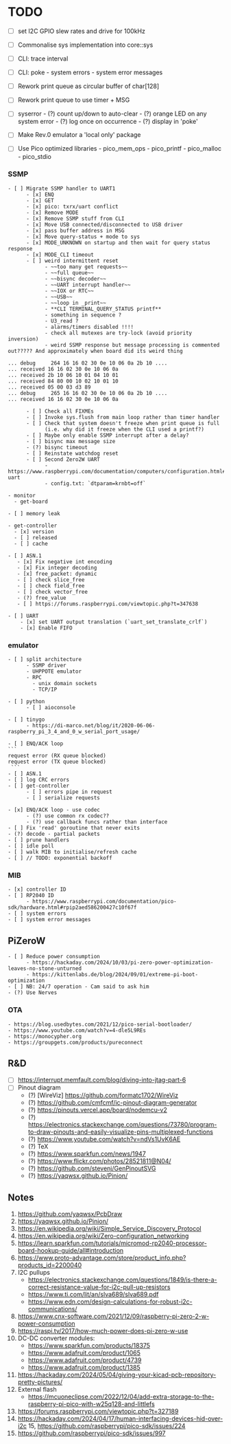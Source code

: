# TODO

- [ ] set I2C GPIO slew rates and drive for 100kHz
- [ ] Commonalise sys implementation into core::sys

- [ ] CLI: trace interval
- [ ] CLI: poke
      - system errors
      - system error messages
- [ ] Rework print queue as circular buffer of char[128]
- [ ] Rework print queue to use timer + MSG
- [ ] syserror
      - (?) count up/down to auto-clear
      - (?) orange LED on any system error 
      - (?) log once on occurrence
      - (?) display in 'poke'

- [ ] Make Rev.0 emulator a 'local only' package
- [ ] Use Pico optimized libraries
      - pico_mem_ops
      - pico_printf
      - pico_malloc
      - pico_stdio

### SSMP
    - [ ] Migrate SSMP handler to UART1
          - [x] ENQ
          - [x] GET
          - [x] pico: txrx/uart conflict
          - [x] Remove MODE
          - [x] Remove SSMP stuff from CLI
          - [x] Move USB connected/disconnected to USB driver
          - [x] pass buffer address in MSG
          - [x] Move query-status + mode to sys
          - [x] MODE_UNKNOWN on startup and then wait for query status response
          - [x] MODE_CLI timeout
          - [ ] weird intermittent reset
                - ~~too many get requests~~
                - ~~full queue~~
                - ~~bisync decoder~~
                - ~~UART interrupt handler~~
                - ~~IOX or RTC~~
                - ~~USB~~
                - ~~loop in _print~~
                - **CLI TERMINAL_QUERY_STATUS printf**
                - something in sequence ? 
                - U3_read ?
                - alarms/timers disabled !!!!
                - check all mutexes are try-lock (avoid priority inversion) 
                - weird SSMP response but message processing is commented out????? And approximately when board did its weird thing
```
... debug     264 16 16 02 30 0e 10 06 0a 2b 10 ....
... received 16 16 02 30 0e 10 06 0a
... received 2b 10 06 10 01 04 10 01
... received 84 80 00 10 02 10 01 10
... received 05 00 03 d3 89
... debug     265 16 16 02 30 0e 10 06 0a 2b 10 ....
... received 16 16 02 30 0e 10 06 0a
```

          - [ ] Check all FIXMEs
          - [ ] Invoke sys.flush from main loop rather than timer handler
          - [ ] Check that system doesn't freeze when print queue is full 
                (i.e. why did it freeze when the CLI used a printf?)
          - [ ] Maybe only enable SSMP interrupt after a delay? 
          - [ ] bisync max message size
          - (?) bisync timeout
          - [ ] Reinstate watchdog reset
          - [ ] Second Zero2W UART
                - https://www.raspberrypi.com/documentation/computers/configuration.html#secondary-uart
                - config.txt: `dtparam=krnbt=off`

    - monitor
      - get-board

    - [ ] memory leak

    - get-controller
      - [x] version
      - [ ] released
      - [ ] cache

    - [ ] ASN.1
       - [x] Fix negative int encoding
       - [x] Fix integer decoding
       - [x] free_packet: dynamic
       - [ ] check slice_free
       - [ ] check field_free
       - [ ] check vector_free
       - (?) free_value
       - [ ] https://forums.raspberrypi.com/viewtopic.php?t=347638 
    
    - [ ] UART
        - [x] set UART output translation (`uart_set_translate_crlf`)
        - [x] Enable FIFO

### emulator
    - [ ] split architecture
          - SSMP driver
          - UHPPOTE emulator
          - RPC
            - unix domain sockets
            - TCP/IP

    - [ ] python
          - [ ] aioconsole

    - [ ] tinygo
          - https://di-marco.net/blog/it/2020-06-06-raspberry_pi_3_4_and_0_w_serial_port_usage/

    - [ ] ENQ/ACK loop
    ```
    request error (RX queue blocked)
    request error (TX queue blocked)
     ```
    - [ ] ASN.1
    - [ ] log CRC errors
    - [ ] get-controller
          - [ ] errors pipe in request
          - [ ] serialize requests

    - [x] ENQ/ACK loop - use codec
          - (?) use common rx codec??
          - (?) use callback funcs rather than interface
    - [ ] Fix 'read' goroutine that never exits
    - (?) decode - partial packets
    - [ ] prune handlers
    - [ ] idle poll
    - [ ] walk MIB to initialise/refresh cache
    - [ ] // TODO: exponential backoff

### MIB
    - [x] controller ID
    - [ ] RP2040 ID
          - https://www.raspberrypi.com/documentation/pico-sdk/hardware.html#rpip2aed586200427c10f67f
    - [ ] system errors
    - [ ] system error messages

## PiZeroW
    - [ ] Reduce power consumption
          - https://hackaday.com/2024/10/03/pi-zero-power-optimization-leaves-no-stone-unturned
          - https://kittenlabs.de/blog/2024/09/01/extreme-pi-boot-optimization
    - [ ] NB: 24/7 operation - Cam said to ask him
    - (?) Use Nerves

### OTA
    - https://blog.usedbytes.com/2021/12/pico-serial-bootloader/
    - https://www.youtube.com/watch?v=4-dle5L9REs
    - https://monocypher.org
    - https://groupgets.com/products/pureconnect

## R&D
- [ ] https://interrupt.memfault.com/blog/diving-into-jtag-part-6
- [ ] Pinout diagram
     - (?) [WireViz] https://github.com/formatc1702/WireViz
     - (?) https://github.com/cmfcmf/ic-pinout-diagram-generator
     - (?) https://pinouts.vercel.app/board/nodemcu-v2
     - (?) https://electronics.stackexchange.com/questions/73780/program-to-draw-pinouts-and-easily-visualize-pins-multiplexed-functions
     - (?) https://www.youtube.com/watch?v=ndVs1UvK6AE
     - (?) TeX
     - (?) https://www.sparkfun.com/news/1947
     - (?) https://www.flickr.com/photos/28521811@N04/
     - (?) https://github.com/stevenj/GenPinoutSVG
     - (?) https://yaqwsx.github.io/Pinion/

## Notes
1. https://github.com/yaqwsx/PcbDraw
2. https://yaqwsx.github.io/Pinion/
3. https://en.wikipedia.org/wiki/Simple_Service_Discovery_Protocol
4. https://en.wikipedia.org/wiki/Zero-configuration_networking
5. https://learn.sparkfun.com/tutorials/micromod-rp2040-processor-board-hookup-guide/all#introduction
6. https://www.proto-advantage.com/store/product_info.php?products_id=2200040
7. I2C pullups
      - https://electronics.stackexchange.com/questions/1849/is-there-a-correct-resistance-value-for-i2c-pull-up-resistors
      - https://www.ti.com/lit/an/slva689/slva689.pdf
      - https://www.edn.com/design-calculations-for-robust-i2c-communications/
8. https://www.cnx-software.com/2021/12/09/raspberry-pi-zero-2-w-power-consumption
9. https://raspi.tv/2017/how-much-power-does-pi-zero-w-use
10. DC-DC converter modules:
    - https://www.sparkfun.com/products/18375
    - https://www.adafruit.com/product/1065
    - https://www.adafruit.com/product/4739
    - https://www.adafruit.com/product/1385
11. https://hackaday.com/2024/05/04/giving-your-kicad-pcb-repository-pretty-pictures/
12. External flash
    - https://mcuoneclipse.com/2022/12/04/add-extra-storage-to-the-raspberry-pi-pico-with-w25q128-and-littlefs
13. https://forums.raspberrypi.com/viewtopic.php?t=327189
14. https://hackaday.com/2024/04/17/human-interfacing-devices-hid-over-i2c
15, https://github.com/raspberrypi/pico-sdk/issues/224
16. https://github.com/raspberrypi/pico-sdk/issues/997
